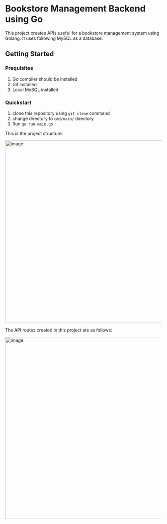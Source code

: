 # Bookstore Management Backend using Go
This project creates APIs useful for a bookstore management system using Golang. 
It uses following MySQL as a database. 

## Getting Started
### Prequisites
1. Go compiler should be installed
2. Git installed
3. Local MySQL installed.

### Quickstart
1. clone this repository using `git clone` command
2. change directory to `cmd/main/` directory
3. Run `go run main.go`



This is the project structure: 

<img width="587" alt="image" src="https://user-images.githubusercontent.com/78147198/216811936-a1bd6600-8b1a-4ca1-89ac-ae903fc3b88c.png">


The API routes created in this project are as follows: 

<img width="585" alt="image" src="https://user-images.githubusercontent.com/78147198/216811941-6e28020e-6a5f-4afa-bed1-b8490f9a059d.png">

